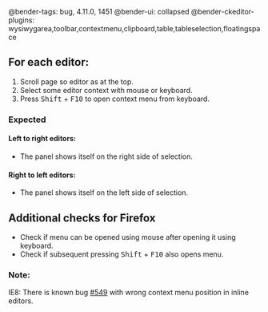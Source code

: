 @bender-tags: bug, 4.11.0, 1451
@bender-ui: collapsed
@bender-ckeditor-plugins: wysiwygarea,toolbar,contextmenu,clipboard,table,tableselection,floatingspace

## For each editor:
1. Scroll page so editor as at the top.
1. Select some editor context with mouse or keyboard.
1. Press <kbd>Shift</kbd> + <kbd>F10</kbd> to open context menu from keyboard.

### Expected

#### Left to right editors:
- The panel shows itself on the right side of selection.

#### Right to left editors:
- The panel shows itself on the left side of selection.

## Additional checks for Firefox

* Check if menu can be opened using mouse after opening it using keyboard.
* Check if subsequent pressing <kbd>Shift</kbd> + <kbd>F10</kbd> also opens menu.

### Note:

IE8: There is known bug [#549](https://github.com/ckeditor/ckeditor-dev/issues/549) with wrong context menu position in inline editors.
